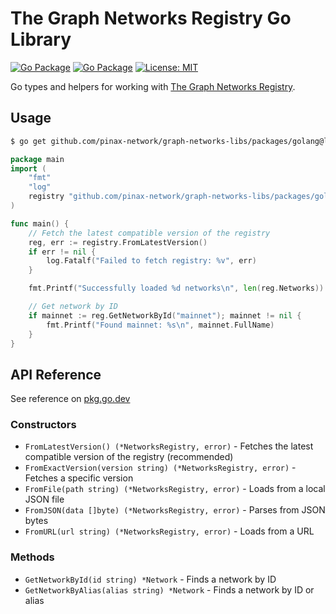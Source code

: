 # The Graph Networks Registry Go Library

[![Go Package](https://pkg.go.dev/badge/github.com/pinax-network/graph-networks-libs/packages/golang.svg)](https://pkg.go.dev/github.com/pinax-network/graph-networks-libs/packages/golang) [![Go Package](https://img.shields.io/github/v/tag/pinax-network/graph-networks-libs?filter=packages/golang/*&label=go%20package&sort=semver)](https://pkg.go.dev/github.com/pinax-network/graph-networks-libs/packages/golang/lib) [![License: MIT](https://img.shields.io/badge/License-MIT-yellow.svg)](https://opensource.org/licenses/MIT)

Go types and helpers for working with [The Graph Networks Registry](https://github.com/graphprotocol/networks-registry).


## Usage

```bash
$ go get github.com/pinax-network/graph-networks-libs/packages/golang@latest
```

```go
package main
import (
    "fmt"
    "log"
    registry "github.com/pinax-network/graph-networks-libs/packages/golang/lib"
)

func main() {
    // Fetch the latest compatible version of the registry
    reg, err := registry.FromLatestVersion()
    if err != nil {
        log.Fatalf("Failed to fetch registry: %v", err)
    }

    fmt.Printf("Successfully loaded %d networks\n", len(reg.Networks))

    // Get network by ID
    if mainnet := reg.GetNetworkById("mainnet"); mainnet != nil {
        fmt.Printf("Found mainnet: %s\n", mainnet.FullName)
    }
}
```

## API Reference

See reference on [pkg.go.dev](https://pkg.go.dev/github.com/pinax-network/graph-networks-libs/packages/golang/lib)

### Constructors

- `FromLatestVersion() (*NetworksRegistry, error)` - Fetches the latest compatible version of the registry (recommended)
- `FromExactVersion(version string) (*NetworksRegistry, error)` - Fetches a specific version
- `FromFile(path string) (*NetworksRegistry, error)` - Loads from a local JSON file
- `FromJSON(data []byte) (*NetworksRegistry, error)` - Parses from JSON bytes
- `FromURL(url string) (*NetworksRegistry, error)` - Loads from a URL

### Methods

- `GetNetworkById(id string) *Network` - Finds a network by ID
- `GetNetworkByAlias(alias string) *Network` - Finds a network by ID or alias
